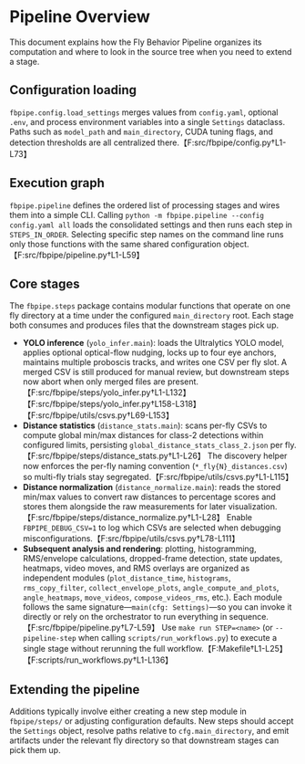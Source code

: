 # Pipeline Overview

This document explains how the Fly Behavior Pipeline organizes its computation and where to look in the source tree when you need to extend a stage.

## Configuration loading

`fbpipe.config.load_settings` merges values from `config.yaml`, optional `.env`, and process environment variables into a single `Settings` dataclass. Paths such as `model_path` and `main_directory`, CUDA tuning flags, and detection thresholds are all centralized there.【F:src/fbpipe/config.py†L1-L73】

## Execution graph

`fbpipe.pipeline` defines the ordered list of processing stages and wires them into a simple CLI. Calling `python -m fbpipe.pipeline --config config.yaml all` loads the consolidated settings and then runs each step in `STEPS_IN_ORDER`. Selecting specific step names on the command line runs only those functions with the same shared configuration object.【F:src/fbpipe/pipeline.py†L1-L59】

## Core stages

The `fbpipe.steps` package contains modular functions that operate on one fly directory at a time under the configured `main_directory` root. Each stage both consumes and produces files that the downstream stages pick up.

- **YOLO inference** (`yolo_infer.main`): loads the Ultralytics YOLO model, applies optional optical-flow nudging, locks up to four eye anchors, maintains multiple proboscis tracks, and writes one CSV per fly slot. A merged CSV is still produced for manual review, but downstream steps now abort when only merged files are present.【F:src/fbpipe/steps/yolo_infer.py†L1-L132】【F:src/fbpipe/steps/yolo_infer.py†L158-L318】【F:src/fbpipe/utils/csvs.py†L69-L153】
- **Distance statistics** (`distance_stats.main`): scans per-fly CSVs to compute global min/max distances for class-2 detections within configured limits, persisting `global_distance_stats_class_2.json` per fly.【F:src/fbpipe/steps/distance_stats.py†L1-L26】 The discovery helper now enforces the per-fly naming convention (`*_fly{N}_distances.csv`) so multi-fly trials stay segregated.【F:src/fbpipe/utils/csvs.py†L1-L115】
- **Distance normalization** (`distance_normalize.main`): reads the stored min/max values to convert raw distances to percentage scores and stores them alongside the raw measurements for later visualization.【F:src/fbpipe/steps/distance_normalize.py†L1-L28】 Enable `FBPIPE_DEBUG_CSV=1` to log which CSVs are selected when debugging misconfigurations.【F:src/fbpipe/utils/csvs.py†L78-L111】
- **Subsequent analysis and rendering**: plotting, histogramming, RMS/envelope calculations, dropped-frame detection, state updates, heatmaps, video moves, and RMS overlays are organized as independent modules (`plot_distance_time`, `histograms`, `rms_copy_filter`, `collect_envelope_plots`, `angle_compute_and_plots`, `angle_heatmaps`, `move_videos`, `compose_videos_rms`, etc.). Each module follows the same signature—`main(cfg: Settings)`—so you can invoke it directly or rely on the orchestrator to run everything in sequence.【F:src/fbpipe/pipeline.py†L7-L59】 Use `make run STEP=<name>` (or `--pipeline-step` when calling `scripts/run_workflows.py`) to execute a single stage without rerunning the full workflow.【F:Makefile†L1-L25】【F:scripts/run_workflows.py†L1-L136】

## Extending the pipeline

Additions typically involve either creating a new step module in `fbpipe/steps/` or adjusting configuration defaults. New steps should accept the `Settings` object, resolve paths relative to `cfg.main_directory`, and emit artifacts under the relevant fly directory so that downstream stages can pick them up.
